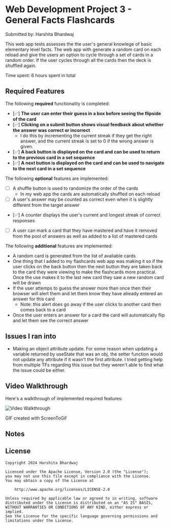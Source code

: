 # Web Development Project 3 - General Facts Flashcards

Submitted by: Harshita Bhardwaj

This web app tests assesses the the user's general knowlege of basic elementary level facts. The web app with generate a random card on each reload and give the users an option to cycle through a set of cards in a random order. If the user cycles through all the cards then the deck is shuffled again.

Time spent: 6 hours spent in total

## Required Features

The following **required** functionality is completed:

- [✅] **The user can enter their guess in a box before seeing the flipside of the card**
- [✅] **Clicking on a submit button shows visual feedback about whether the answer was correct or incorrect**
  - I do this by incrementing the current streak if they get the right answer, and the current streak is set to 0 if the wrong answer is given.
- [✅] **A back button is displayed on the card and can be used to return to the previous card in a set sequence**
- [✅] **A next button is displayed on the card and can be used to navigate to the next card in a set sequence**

The following **optional** features are implemented:

- [ ] A shuffle button is used to randomize the order of the cards
  - In my web app the cards are automatically shuffled on each reload
- [ ] A user's answer may be counted as correct even when it is slightly different from the target answer
- [✅] A counter displays the user's current and longest streak of correct responses
- [ ] A user can mark a card that they have mastered and have it removed from the pool of answers as well as added to a list of mastered cards

The following **additional** features are implemented:
- A random card is generated from the list of avaliable cards
- One thing that I added to my flashcards web app was making it so if the user clicks on the back button then the next button they are taken back to the card they were viewing to make the flashcards more practical. Once the use makes it to the last new card they saw a new random card will be drawn
- If the user attemps to guess the answer more than once then their browser will alert them and let them know they have already entered an answer for this card
  - Note: this alert does go away if the user clicks to another card then comes back to a card
- Once the user enters an answer for a card the card will automatically flip and let them see the correct answer

## Issues I ran into
- Making an object attribute update. For some reason when updating a variable returned by useState that was an obj, the setter function would not update any attribute if it wasn't the first attribute. I tried getting help from multiple TFs regarding this issue but they weren't able to find what the issue could be either.

## Video Walkthrough

Here's a walkthrough of implemented required features:

<img src='https://media.giphy.com/media/v1.Y2lkPTc5MGI3NjExcXFyczIzaTliaGI5dHJzYXVwbndzN256YzJsOTZrdXQwbWJ2NjQxciZlcD12MV9pbnRlcm5hbF9naWZfYnlfaWQmY3Q9Zw/weWWFkMNEwYlv9EtuT/giphy.gif' title='Video Walkthrough' width='' alt='Video Walkthrough' />


<!-- Replace this with whatever GIF tool you used! -->
GIF created with ScreenToGif

## Notes

## License

    Copyright 2024 Harshita Bhardwaj

    Licensed under the Apache License, Version 2.0 (the "License");
    you may not use this file except in compliance with the License.
    You may obtain a copy of the License at

        http://www.apache.org/licenses/LICENSE-2.0

    Unless required by applicable law or agreed to in writing, software
    distributed under the License is distributed on an "AS IS" BASIS,
    WITHOUT WARRANTIES OR CONDITIONS OF ANY KIND, either express or implied.
    See the License for the specific language governing permissions and
    limitations under the License.